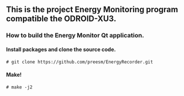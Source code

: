 ## This is the project Energy Monitoring program compatible the ODROID-XU3.
### How to build the Energy Monitor Qt application.

#### Install packages and clone the source code.

```
# git clone https://github.com/preesm/EnergyRecorder.git
```
#### Make!
```
# make -j2
```
